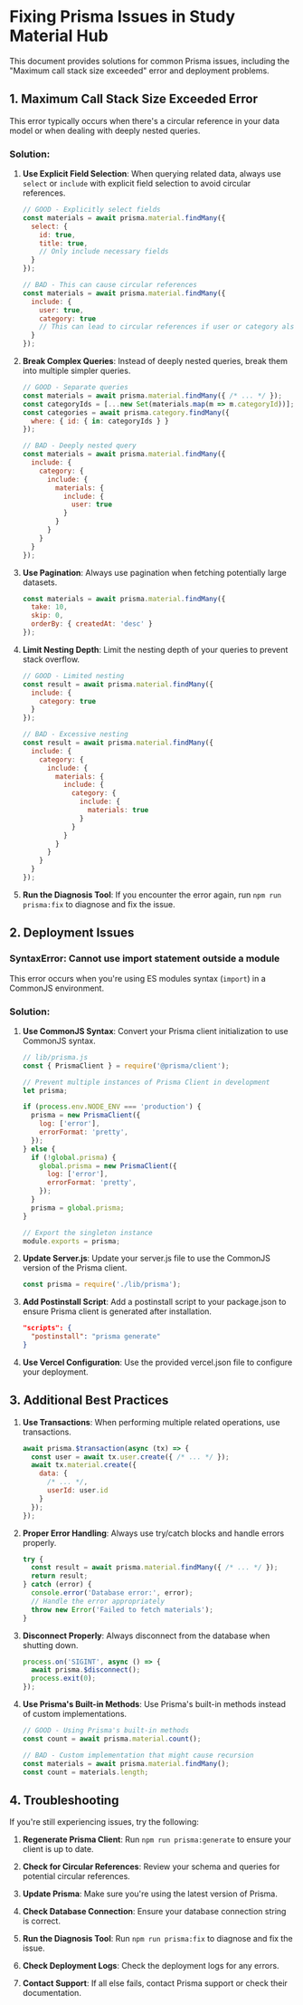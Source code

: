 # Fixing Prisma Issues in Study Material Hub

This document provides solutions for common Prisma issues, including the "Maximum call stack size exceeded" error and deployment problems.

## 1. Maximum Call Stack Size Exceeded Error

This error typically occurs when there's a circular reference in your data model or when dealing with deeply nested queries.

### Solution:

1. **Use Explicit Field Selection**: When querying related data, always use `select` or `include` with explicit field selection to avoid circular references.

   ```javascript
   // GOOD - Explicitly select fields
   const materials = await prisma.material.findMany({
     select: {
       id: true,
       title: true,
       // Only include necessary fields
     }
   });

   // BAD - This can cause circular references
   const materials = await prisma.material.findMany({
     include: {
       user: true,
       category: true
       // This can lead to circular references if user or category also include materials
     }
   });
   ```

2. **Break Complex Queries**: Instead of deeply nested queries, break them into multiple simpler queries.

   ```javascript
   // GOOD - Separate queries
   const materials = await prisma.material.findMany({ /* ... */ });
   const categoryIds = [...new Set(materials.map(m => m.categoryId))];
   const categories = await prisma.category.findMany({
     where: { id: { in: categoryIds } }
   });

   // BAD - Deeply nested query
   const materials = await prisma.material.findMany({
     include: {
       category: {
         include: {
           materials: {
             include: {
               user: true
             }
           }
         }
       }
     }
   });
   ```

3. **Use Pagination**: Always use pagination when fetching potentially large datasets.

   ```javascript
   const materials = await prisma.material.findMany({
     take: 10,
     skip: 0,
     orderBy: { createdAt: 'desc' }
   });
   ```

4. **Limit Nesting Depth**: Limit the nesting depth of your queries to prevent stack overflow.

   ```javascript
   // GOOD - Limited nesting
   const result = await prisma.material.findMany({
     include: {
       category: true
     }
   });

   // BAD - Excessive nesting
   const result = await prisma.material.findMany({
     include: {
       category: {
         include: {
           materials: {
             include: {
               category: {
                 include: {
                   materials: true
                 }
               }
             }
           }
         }
       }
     }
   });
   ```

5. **Run the Diagnosis Tool**: If you encounter the error again, run `npm run prisma:fix` to diagnose and fix the issue.

## 2. Deployment Issues

### SyntaxError: Cannot use import statement outside a module

This error occurs when you're using ES modules syntax (`import`) in a CommonJS environment.

### Solution:

1. **Use CommonJS Syntax**: Convert your Prisma client initialization to use CommonJS syntax.

   ```javascript
   // lib/prisma.js
   const { PrismaClient } = require('@prisma/client');

   // Prevent multiple instances of Prisma Client in development
   let prisma;

   if (process.env.NODE_ENV === 'production') {
     prisma = new PrismaClient({
       log: ['error'],
       errorFormat: 'pretty',
     });
   } else {
     if (!global.prisma) {
       global.prisma = new PrismaClient({
         log: ['error'],
         errorFormat: 'pretty',
       });
     }
     prisma = global.prisma;
   }

   // Export the singleton instance
   module.exports = prisma;
   ```

2. **Update Server.js**: Update your server.js file to use the CommonJS version of the Prisma client.

   ```javascript
   const prisma = require('./lib/prisma');
   ```

3. **Add Postinstall Script**: Add a postinstall script to your package.json to ensure Prisma client is generated after installation.

   ```json
   "scripts": {
     "postinstall": "prisma generate"
   }
   ```

4. **Use Vercel Configuration**: Use the provided vercel.json file to configure your deployment.

## 3. Additional Best Practices

1. **Use Transactions**: When performing multiple related operations, use transactions.

   ```javascript
   await prisma.$transaction(async (tx) => {
     const user = await tx.user.create({ /* ... */ });
     await tx.material.create({
       data: {
         /* ... */,
         userId: user.id
       }
     });
   });
   ```

2. **Proper Error Handling**: Always use try/catch blocks and handle errors properly.

   ```javascript
   try {
     const result = await prisma.material.findMany({ /* ... */ });
     return result;
   } catch (error) {
     console.error('Database error:', error);
     // Handle the error appropriately
     throw new Error('Failed to fetch materials');
   }
   ```

3. **Disconnect Properly**: Always disconnect from the database when shutting down.

   ```javascript
   process.on('SIGINT', async () => {
     await prisma.$disconnect();
     process.exit(0);
   });
   ```

4. **Use Prisma's Built-in Methods**: Use Prisma's built-in methods instead of custom implementations.

   ```javascript
   // GOOD - Using Prisma's built-in methods
   const count = await prisma.material.count();

   // BAD - Custom implementation that might cause recursion
   const materials = await prisma.material.findMany();
   const count = materials.length;
   ```

## 4. Troubleshooting

If you're still experiencing issues, try the following:

1. **Regenerate Prisma Client**: Run `npm run prisma:generate` to ensure your client is up to date.

2. **Check for Circular References**: Review your schema and queries for potential circular references.

3. **Update Prisma**: Make sure you're using the latest version of Prisma.

4. **Check Database Connection**: Ensure your database connection string is correct.

5. **Run the Diagnosis Tool**: Run `npm run prisma:fix` to diagnose and fix the issue.

6. **Check Deployment Logs**: Check the deployment logs for any errors.

7. **Contact Support**: If all else fails, contact Prisma support or check their documentation. 